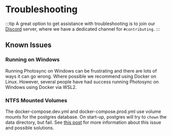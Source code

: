 # Troubleshooting

:::tip
A great option to get assistance with troubleshooting is to join our [Discord](https://discord.immich.app) server, where we have a dedicated channel for `#contributing`.
:::

## Known Issues

### Running on Windows

Running  Photosync  on Windows can be frustrating and there are lots of ways it can go wrong. Where possible we recommend using Docker on Linux. However, several people have had success running  Photosync  on Windows using Docker via WSL2.

### NTFS Mounted Volumes

The docker-compose.dev.yml and docker-compose.prod.yml use volume mounts for the postgres database. On start-up, postgres will try to `chown` the data directory, but fail. See [this post](https://forums.docker.com/t/data-directory-var-lib-postgresql-data-pgdata-has-wrong-ownership/17963/24) for more information about this issue and possible solutions.
